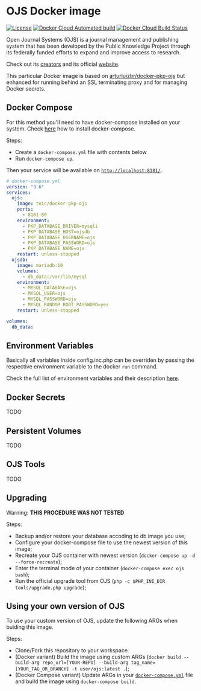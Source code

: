# OJS Docker image

[![License](https://img.shields.io/github/license/teic/docker-pkp-ojs.svg)](https://github.com/TEIC/docker-pkp-ojs/blob/3.2.0/LICENSE.md)
[![Docker Cloud Automated build](https://img.shields.io/docker/cloud/automated/teic/docker-pkp-ojs.svg)](https://hub.docker.com/r/teic/docker-pkp-ojs/)
[![Docker Cloud Build Status](https://img.shields.io/docker/cloud/build/teic/docker-pkp-ojs.svg)](https://hub.docker.com/r/teic/docker-pkp-ojs/)

Open Journal Systems (OJS) is a journal management and publishing system that has been developed by the Public Knowledge Project through its federally funded efforts to expand and improve access to research.

Check out its [creators](https://pkp.sfu.ca) and its official [website](https://pkp.sfu.ca/ojs).

This particular Docker image is based on [arturluizbr/docker-pkp-ojs](https://github.com/arturluizbr/docker-pkp-ojs) but enhanced for running behind an SSL terminating proxy and for managing Docker secrets. 


## Docker Compose

For this method you'll need to have docker-compose installed on your system. Check [here](https://docs.docker.com/compose/install/) how to install docker-compose.

Steps:
- Create a `docker-compose.yml` file with contents below
- Run `docker-compose up`.

Then your service will be available on [```http://localhost:8181/```](http://localhost:8181/).
```yml
# docker-compose.yml
version: "3.6"
services:
  ojs:
    image: teic/docker-pkp-ojs
    ports: 
      - 8181:80
    environment: 
      - PKP_DATABASE_DRIVER=mysqli
      - PKP_DATABASE_HOST=ojsdb
      - PKP_DATABASE_USERNAME=ojs
      - PKP_DATABASE_PASSWORD=ojs
      - PKP_DATABASE_NAME=ojs
    restart: unless-stopped
  ojsdb:
    image: mariadb:10
    volumes:
      - db_data:/var/lib/mysql
    environment: 
      - MYSQL_DATABASE=ojs
      - MYSQL_USER=ojs
      - MYSQL_PASSWORD=ojs
      - MYSQL_RANDOM_ROOT_PASSWORD=yes
    restart: unless-stopped

volumes: 
  db_data:
```


## Environment Variables

Basically all variables inside config.inc.php can be overriden by passing the respective environment variable to the docker `run` command.

Check the full list of environment variables and their description [here](ojs.config.env).


## Docker Secrets

TODO


## Persistent Volumes

TODO


## OJS Tools

TODO


## Upgrading

Warning: **THIS PROCEDURE WAS NOT TESTED**

Steps:
- Backup and/or restore your database accoding to db image you use;
- Configure your docker-compose file to use the newest version of this image;
- Recreate your OJS container with newest version (```docker-compose up -d --force-recreate```);
- Enter the terminal mode of your container (```docker-compose exec ojs bash```);
- Run the official upgrade tool from OJS (```php -c $PHP_INI_DIR tools/upgrade.php upgrade```);


## Using your own version of OJS

To use your custom version of OJS, update the following ARGs when buiding this image.

Steps:
- Clone/Fork this repository to your workspace.
- (Docker variant) Build the image using custom ARGs (```docker build --build-arg repo_url=[YOUR-REPO] --build-arg tag_name=[YOUR_TAG_OR_BRANCH] -t user/ojs:latest .```);
- (Docker Compose variant) Update ARGs in your [```docker-compose.yml```](docker-compose.yml) file and build the image using ```docker-compose build```.
